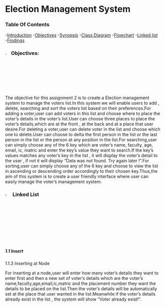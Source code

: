 # Election Management System

### Table Of Contents
-[Introduction](#-introduction)
-[Objectives](#-ojectives)
-[Synopsis](#-synopsis)
-[Class Diagram](#-class-diagram)
-[Flowchart](#-flowchart)
-[Linked list](#-Linked-list)
-[Findings](#-Findings)

### <img src="https://github.com/jjn7702/SECJ2013-DSA/assets/128120717/bc7e2df3-d20d-457c-b9fb-e0574b6a740e" width="3%" height="3%"> Objectives:
The objective for this assignment 2 is to create a Election management system to manage the voters list.In this system we will enable users to add , delete, searching and sort the voters list based on their preferences.For adding a voter,user can add voters in this list and choose where to place the voter’s details in the voter’s list.User can choose three places to place the voter’s details,which are at the front , at the back and at a place that user desire.For deleting a voter,user can delete voter in the list and choose which one to delete.User can choose to delta the first person in the list or the last person in the list or the person at any position in the list.For searching,user can simply choose any of the 6 key which are voter’s name, faculty, age, email, ic, matric and enter the key’s value they want to search.If the key’s values matches any voter’s key in the list , it will display the voter’s detail to the user , if not it will display “Data was not found. Try again later !”.For sorting,user can simply choose any of the 6 key and choose to view the list in ascending or descending order accordingly to their chosen key.Thus,the aim of this system is to create a user friendly interface where user can easily manage the voter’s management system. 

### <img src="https://github.com/jjn7702/SECJ2013-DSA/assets/128120717/fabaacbe-18c1-4f64-a3a5-e1b40e910e71" width="4%" height="4%"> Linked List
##### 1.1 Insert

1.1.3 Inserting at Node

For inserting at a node,user will enter how many voter’s details they want to enter first and then a new set of voter’s details which are the voter’s name,faculty,age,email,ic,matric and  the placement number they want the details to be placed on the list.Then the voter’s details will be automatically set at the place that user wanted in the list.Meanwhile if the voter’s details already exist in the list , the system will show “Voter already exist!“.






